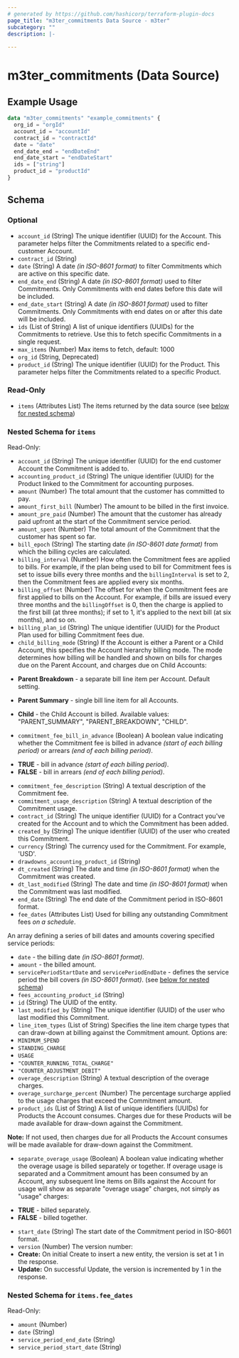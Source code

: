 ```yaml
---
# generated by https://github.com/hashicorp/terraform-plugin-docs
page_title: "m3ter_commitments Data Source - m3ter"
subcategory: ""
description: |-
  
---
```


# m3ter_commitments (Data Source)



## Example Usage

```terraform
data "m3ter_commitments" "example_commitments" {
  org_id = "orgId"
  account_id = "accountId"
  contract_id = "contractId"
  date = "date"
  end_date_end = "endDateEnd"
  end_date_start = "endDateStart"
  ids = ["string"]
  product_id = "productId"
}
```

<!-- schema generated by tfplugindocs -->
## Schema

### Optional

- `account_id` (String) The unique identifier (UUID) for the Account. This parameter helps filter the Commitments related to a specific end-customer Account.
- `contract_id` (String)
- `date` (String) A date *(in ISO-8601 format)* to filter Commitments which are active on this specific date.
- `end_date_end` (String) A date *(in ISO-8601 format)* used to filter Commitments. Only Commitments with end dates before this date will be included.
- `end_date_start` (String) A date *(in ISO-8601 format)* used to filter Commitments. Only Commitments with end dates on or after this date will be included.
- `ids` (List of String) A list of unique identifiers (UUIDs) for the Commitments to retrieve. Use this to fetch specific Commitments in a single request.
- `max_items` (Number) Max items to fetch, default: 1000
- `org_id` (String, Deprecated)
- `product_id` (String) The unique identifier (UUID) for the Product. This parameter helps filter the Commitments related to a specific Product.

### Read-Only

- `items` (Attributes List) The items returned by the data source (see [below for nested schema](#nestedatt--items))

<a id="nestedatt--items"></a>
### Nested Schema for `items`

Read-Only:

- `account_id` (String) The unique identifier (UUID) for the end customer Account the Commitment is added to.
- `accounting_product_id` (String) The unique identifier (UUID) for the Product linked to the Commitment for accounting purposes.
- `amount` (Number) The total amount that the customer has committed to pay.
- `amount_first_bill` (Number) The amount to be billed in the first invoice.
- `amount_pre_paid` (Number) The amount that the customer has already paid upfront at the start of the Commitment service period.
- `amount_spent` (Number) The total amount of the Commitment that the customer has spent so far.
- `bill_epoch` (String) The starting date *(in ISO-8601 date format)* from which the billing cycles are calculated.
- `billing_interval` (Number) How often the Commitment fees are applied to bills. For example, if the plan being used to bill for Commitment fees is set to issue bills every three months and the `billingInterval` is set to 2, then the Commitment fees are applied every six months.
- `billing_offset` (Number) The offset for when the Commitment fees are first applied to bills on the Account. For example, if bills are issued every three months and the `billingOffset` is 0, then the charge is applied to the first bill (at three months); if set to 1, it's applied to the next bill (at six months), and so on.
- `billing_plan_id` (String) The unique identifier (UUID) for the Product Plan used for billing Commitment fees due.
- `child_billing_mode` (String) If the Account is either a Parent or a Child Account, this specifies the Account hierarchy billing mode. The mode determines how billing will be handled and shown on bills for charges due on the Parent Account, and charges due on Child Accounts:

* **Parent Breakdown** - a separate bill line item per Account. Default setting.

* **Parent Summary** - single bill line item for all Accounts.

* **Child** - the Child Account is billed.
Available values: "PARENT_SUMMARY", "PARENT_BREAKDOWN", "CHILD".
- `commitment_fee_bill_in_advance` (Boolean) A boolean value indicating whether the Commitment fee is billed in advance *(start of each billing period)* or arrears *(end of each billing period)*.

* **TRUE** - bill in advance *(start of each billing period)*.
* **FALSE** - bill in arrears *(end of each billing period)*.
- `commitment_fee_description` (String) A textual description of the Commitment fee.
- `commitment_usage_description` (String) A textual description of the Commitment usage.
- `contract_id` (String) The unique identifier (UUID) for a Contract you've created for the Account and to which the Commitment has been added.
- `created_by` (String) The unique identifier (UUID) of the user who created this Commitment.
- `currency` (String) The currency used for the Commitment. For example, 'USD'.
- `drawdowns_accounting_product_id` (String)
- `dt_created` (String) The date and time *(in ISO-8601 format)* when the Commitment was created.
- `dt_last_modified` (String) The date and time *(in ISO-8601 format)* when the Commitment was last modified.
- `end_date` (String) The end date of the Commitment period in ISO-8601 format.
- `fee_dates` (Attributes List) Used for billing any outstanding Commitment fees *on a schedule*.

An array defining a series of bill dates and amounts covering specified service periods:
- `date` - the billing date *(in ISO-8601 format)*.
- `amount` - the billed amount.
- `servicePeriodStartDate` and `servicePeriodEndDate` - defines the service period the bill covers *(in ISO-8601 format)*. (see [below for nested schema](#nestedatt--items--fee_dates))
- `fees_accounting_product_id` (String)
- `id` (String) The UUID of the entity.
- `last_modified_by` (String) The unique identifier (UUID) of the user who last modified this Commitment.
- `line_item_types` (List of String) Specifies the line item charge types that can draw-down at billing against the Commitment amount. Options are:
- `MINIMUM_SPEND`
- `STANDING_CHARGE`
- `USAGE`
- `"COUNTER_RUNNING_TOTAL_CHARGE"`
- `"COUNTER_ADJUSTMENT_DEBIT"`
- `overage_description` (String) A textual description of the overage charges.
- `overage_surcharge_percent` (Number) The percentage surcharge applied to the usage charges that exceed the Commitment amount.
- `product_ids` (List of String) A list of unique identifiers (UUIDs) for Products the Account consumes. Charges due for these Products will be made available for draw-down against the Commitment.

**Note:** If not used, then charges due for all Products the Account consumes will be made available for draw-down against the Commitment.
- `separate_overage_usage` (Boolean) A boolean value indicating whether the overage usage is billed separately or together. If overage usage is separated and a Commitment amount has been consumed by an Account, any subsequent line items on Bills against the Account for usage will show as separate "overage usage" charges, not simply as "usage" charges:

* **TRUE** - billed separately.
* **FALSE** - billed together.
- `start_date` (String) The start date of the Commitment period in ISO-8601 format.
- `version` (Number) The version number:
- **Create:** On initial Create to insert a new entity, the version is set at 1 in the response.
- **Update:** On successful Update, the version is incremented by 1 in the response.

<a id="nestedatt--items--fee_dates"></a>
### Nested Schema for `items.fee_dates`

Read-Only:

- `amount` (Number)
- `date` (String)
- `service_period_end_date` (String)
- `service_period_start_date` (String)
